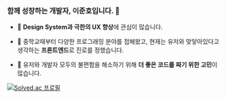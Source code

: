 ### 함께 성장하는 개발자, 이준호입니다. 👋

- 👯 **Design System과 극한의 UX 향상**에 관심이 많습니다.

- 💬 중학교때부터 다양한 프로그래밍 분야를 접해왔고, 현재는 유저와 맞닿아있다고 생각하는 **프론트엔드**로 진로를 정했습니다.

- 🤔 유저와 개발자 모두의 불편함을 해소하기 위해 **더 좋은 코드를 짜기 위한 고민**이 많습니다.

[![Solved.ac
프로필](http://mazassumnida.wtf/api/v2/generate_badge?boj=dongsuni)](https://solved.ac/dongsuni)
